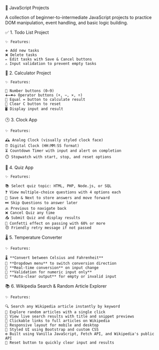 🧠 JavaScript Projects

A collection of beginner-to-intermediate JavaScript projects to practice DOM manipulation, event handling, and basic logic building.

✅ 1. Todo List Project

    ✨ Features:

    ➕ Add new tasks
    ❌ Delete tasks
    ✏️ Edit tasks with Save & Cancel buttons
    ⚠️ Input validation to prevent empty tasks

🧮 2. Calculator Project

    ✨ Features:

    🔢 Number buttons (0–9)
    ➕➖✖️➗ Operator buttons (+, −, ×, ÷)
    🔁 Equal = button to calculate result
    🔄 Clear C button to reset
    🖥️ Display input and result

🕒 3. Clock App

    ✨ Features:

    🕰️ Analog Clock (visually styled clock face)
    ⏰ Digital Clock (HH:MM:SS format)
    ⏳ Countdown Timer with input and alert on completion
    ⏱️ Stopwatch with start, stop, and reset options

📝 4. Quiz App

    ✨ Features:

    📚 Select quiz topic: HTML, PHP, Node.js, or SQL
    ❓ View multiple-choice questions with 4 options each
    💾 Save & Next to store answers and move forward
    ⏭️ Skip Questions to answer later
    🔙 Previous to navigate back
    ❌ Cancel Quiz any time
    📤 Submit Quiz and display results
    🥳 Confetti effect on passing with 60% or more
    😞 Friendly retry message if not passed

🌡️ 5. Temperature Converter

    ✨ Features:
    
    🌡️ **Convert between Celsius and Fahrenheit**
    🔽 **Dropdown menu** to switch conversion direction
    🔁 **Real-time conversion** on input change
    🛑 **Validation for numeric input only**
    🧼 **Auto-clear output** for empty or invalid input

📚 6. Wikipedia Search & Random Article Explorer

    ✨ Features:

    🔍 Search any Wikipedia article instantly by keyword
    🎲 Explore random articles with a single click
    📑 View live search results with title and snippet previews
    🧭 Clickable links to full articles on Wikipedia
    📱 Responsive layout for mobile and desktop
    🎨 Styled UI using Bootstrap and custom CSS
    ⚙️ Built using Vanilla JavaScript, Fetch API, and Wikipedia's public API
    🧼 Reset button to quickly clear input and results
